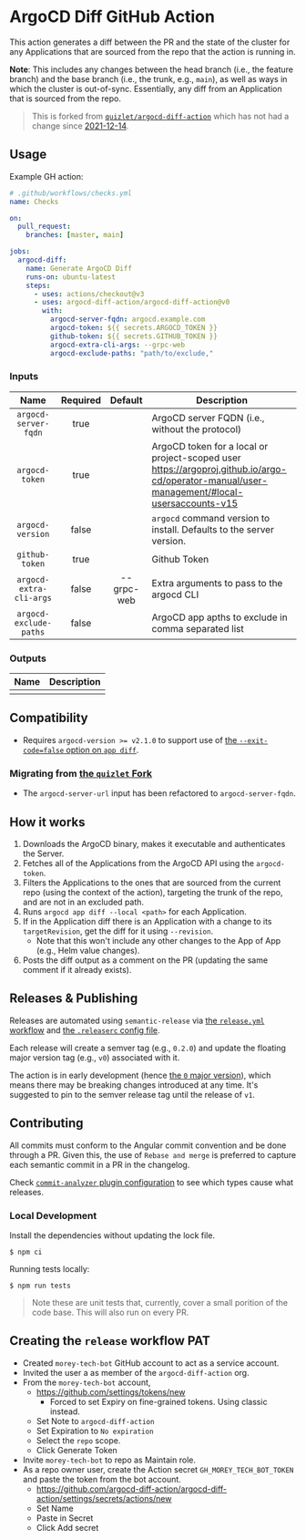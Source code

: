 # ArgoCD Diff GitHub Action

This action generates a diff between the PR and the state of the cluster for any Applications that are sourced from the repo that the action is running in.

**Note**: This includes any changes between the head branch (i.e., the feature branch) and the base branch (i.e., the trunk, e.g., `main`), as well as ways in which the cluster is out-of-sync. Essentially, any diff from an Application that is sourced from the repo.

> This is forked from [`quizlet/argocd-diff-action`](https://github.com/quizlet/argocd-diff-action) which has not had a change since [2021-12-14](https://github.com/quizlet/argocd-diff-action/commit/4267297e35307515075a87fc65310bb6fbdba6df).

## Usage

Example GH action:
```yaml
# .github/workflows/checks.yml
name: Checks

on:
  pull_request:
    branches: [master, main]

jobs:
  argocd-diff:
    name: Generate ArgoCD Diff
    runs-on: ubuntu-latest
    steps:
      - uses: actions/checkout@v3
      - uses: argocd-diff-action/argocd-diff-action@v0
        with:
          argocd-server-fqdn: argocd.example.com
          argocd-token: ${{ secrets.ARGOCD_TOKEN }}
          github-token: ${{ secrets.GITHUB_TOKEN }}
          argocd-extra-cli-args: --grpc-web
          argocd-exclude-paths: "path/to/exclude,"
```

<!-- Action inputs and outputs are auto-generated by the release workflow. -->
### Inputs
<!--(inputs-start)-->

| Name  | Required | Default | Description |
| :---: | :------: | :-----: | ----------- |
| `argocd-server-fqdn` | true |  | ArgoCD server FQDN (i.e., without the protocol) |
| `argocd-token` | true |  | ArgoCD token for a local or project-scoped user https://argoproj.github.io/argo-cd/operator-manual/user-management/#local-usersaccounts-v15 |
| `argocd-version` | false |  | `argocd` command version to install. Defaults to the server version. |
| `github-token` | true |  | Github Token |
| `argocd-extra-cli-args` | false | --grpc-web | Extra arguments to pass to the argocd CLI |
| `argocd-exclude-paths` | false |  | ArgoCD app apths to exclude in comma separated list |

<!--(inputs-end)-->

### Outputs
<!--(outputs-start)-->

| Name  | Description |
| :---: | ----------- |
|  |

<!--(outputs-end)-->

## Compatibility
- Requires `argocd-version >= v2.1.0` to support use of [the `--exit-code=false` option on `app diff`](https://github.com/argoproj/argo-cd/commit/2faa08e710b6da3fdfa88eb1491de0648d004a19).

### Migrating from [the `quizlet` Fork](https://github.com/quizlet/argocd-diff-action)
- The `argocd-server-url` input has been refactored to `argocd-server-fqdn`.

## How it works

1. Downloads the ArgoCD binary, makes it executable and authenticates the Server.
2. Fetches all of the Applications from the ArgoCD API using the `argocd-token`.
3. Filters the Applications to the ones that are sourced from the current repo (using the context of the action), targeting the trunk of the repo, and are not in an excluded path.
4. Runs `argocd app diff --local <path>` for each Application.
5. If in the Application diff there is an Application with a change to its `targetRevision`, get the diff for it using `--revision`.
    - Note that this won't include any other changes to the App of App (e.g., Helm value changes).
6. Posts the diff output as a comment on the PR (updating the same comment if it already exists).

## Releases & Publishing
Releases are automated using `semantic-release` via [the `release.yml` workflow](https://github.com/argocd-diff-action/argocd-diff-action/blob/master/.github/workflows/release.yml) and [the `.releaserc` config file](https://github.com/argocd-diff-action/argocd-diff-action/blob/master/.releaserc). 

Each release will create a semver tag (e.g., `0.2.0`) and update the floating major version tag (e.g., `v0`) associated with it.

The action is in early development (hence [the `0` major version](https://github.com/argocd-diff-action/argocd-diff-action/releases/tag/v0)), which means there may be breaking changes introduced at any time. It's suggested to pin to the semver release tag until the release of `v1`.

## Contributing
All commits must conform to the Angular commit convention and be done through a PR. Given this, the use of `Rebase and merge` is preferred to capture each semantic commit in a PR in the changelog.

Check [`commit-analyzer` plugin configuration](https://github.com/argocd-diff-action/argocd-diff-action/blob/master/.releaserc#L6) to see which types cause what releases. 

### Local Development

Install the dependencies without updating the lock file.
```
$ npm ci
```

Running tests locally:
```
$ npm run tests
```
> Note these are unit tests that, currently, cover a small porition of the code base. This will also run on every PR.


## Creating the `release` workflow PAT
- Created `morey-tech-bot` GitHub account to act as a service account.
- Invited the user a as member of the `argocd-diff-action` org.
- From the `morey-tech-bot` account,
  - https://github.com/settings/tokens/new
    - Forced to set Expiry on fine-grained tokens. Using classic instead.
  - Set Note to `argocd-diff-action`
  - Set Expiration to `No expiration`
  - Select the `repo` scope.
  - Click Generate Token
- Invite `morey-tech-bot` to repo as Maintain role.
- As a repo owner user, create the Action secret `GH_MOREY_TECH_BOT_TOKEN` and paste the token from the bot account.
  - https://github.com/argocd-diff-action/argocd-diff-action/settings/secrets/actions/new
  - Set Name
  - Paste in Secret
  - Click Add secret